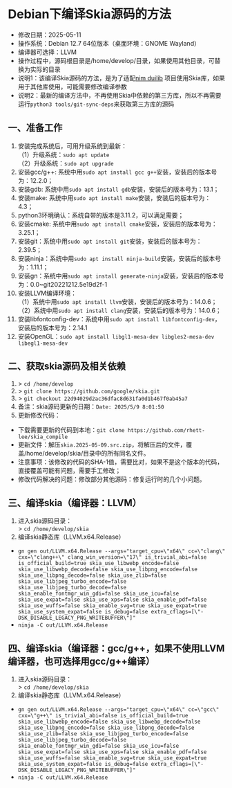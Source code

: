 # Debian下编译Skia源码的方法 - 修改日期：2025-05-11 - 操作系统：Debian 12.7 64位版本（桌面环境：GNOME Wayland） - 编译器可选择：LLVM - 操作过程中，源码根目录是/home/develop/目录，如果使用其他目录，可替换为实际的目录 - 说明1：该编译Skia源码的方法，是为了适配[nim duilib](https://github.com/rhett-lee/nim_duilib) 项目使用Skia库，如果用于其他库使用，可能需要修改编译参数 - 说明2：最新的编译方法中，不再使用Skia中依赖的第三方库，所以不再需要运行`python3 tools/git-sync-deps`来获取第三方库的源码## 一、准备工作1. 安装完成系统后，可用升级系统到最新：    （1）升级系统：`sudo apt update`    （2）升级系统：`sudo apt upgrade`    2. 安装gcc/g++: 系统中用`sudo apt install gcc g++`安装，安装后的版本号为：12.2.0；3. 安装gdb: 系统中用`sudo apt install gdb`安装，安装后的版本号为：13.1；4. 安装make: 系统中用`sudo apt install make`安装，安装后的版本号为：4.3；5. python3环境确认：系统自带的版本是3.11.2，可以满足需要；6. 安装cmake: 系统中用`sudo apt install cmake`安装，安装后的版本号为：3.25.1；7. 安装git：系统中用`sudo apt install git`安装，安装后的版本号为：2.39.5；8. 安装ninja：系统中用`sudo apt install ninja-build`安装，安装后的版本号为：1.11.1；9. 安装gn：系统中用`sudo apt install generate-ninja`安装，安装后的版本号为：0.0~git20221212.5e19d2f-110. 安装LLVM编译环境：    （1）系统中用`sudo apt install llvm`安装，安装后的版本号为：14.0.6；     （2）系统中用`sudo apt install clang`安装，安装后的版本号为：14.0.6；11. 安装libfontconfig-dev：系统中用`sudo apt install libfontconfig-dev`，安装后的版本号为：2.14.112. 安装OpenGL：`sudo apt install libgl1-mesa-dev libgles2-mesa-dev libegl1-mesa-dev`## 二、获取skia源码及相关依赖1. \> `cd /home/develop`    2. \> `git clone https://github.com/google/skia.git`    3. \> `git checkout 22d94029d2ac36dfac8d631fa0d1b467f0ab45a7`    4. 备注：skia源码更新的日期：`Date: 2025/5/9 8:01:50`    5. 更新修改代码：     - 下载需要更新的代码到本地：`git clone https://github.com/rhett-lee/skia_compile`     - 更新文件：解压`skia.2025-05-09.src.zip`，将解压后的文件，覆盖/home/develop/skia/目录中的所有同名文件。     - 注意事项：该修改的代码的SHA-1值，需要比对，如果不是这个版本的代码，直接覆盖可能有问题，需要手工修改；     - 修改代码解决的问题：修改部分其他源码：修复运行时的几个小问题。    ## 三、编译skia（编译器：LLVM）1. 进入skia源码目录：    \> `cd /home/develop/skia`2. 编译skia静态库（LLVM.x64.Release） - `gn gen out/LLVM.x64.Release --args="target_cpu=\"x64\" cc=\"clang\" cxx=\"clang++\" clang_win_version=\"17\" is_trivial_abi=false is_official_build=true skia_use_libwebp_encode=false skia_use_libwebp_decode=false skia_use_libpng_encode=false skia_use_libpng_decode=false skia_use_zlib=false skia_use_libjpeg_turbo_encode=false skia_use_libjpeg_turbo_decode=false skia_enable_fontmgr_win_gdi=false skia_use_icu=false skia_use_expat=false skia_use_xps=false skia_enable_pdf=false skia_use_wuffs=false skia_enable_svg=true skia_use_expat=true skia_use_system_expat=false is_debug=false extra_cflags=[\"-DSK_DISABLE_LEGACY_PNG_WRITEBUFFER\"]"`     - `ninja -C out/LLVM.x64.Release` ## 四、编译skia（编译器：gcc/g++，如果不使用LLVM编译器，也可选择用gcc/g++编译）1. 进入skia源码目录：    \> `cd /home/develop/skia`2. 编译skia静态库（LLVM.x64.Release） - `gn gen out/LLVM.x64.Release --args="target_cpu=\"x64\" cc=\"gcc\" cxx=\"g++\" is_trivial_abi=false is_official_build=true skia_use_libwebp_encode=false skia_use_libwebp_decode=false skia_use_libpng_encode=false skia_use_libpng_decode=false skia_use_zlib=false skia_use_libjpeg_turbo_encode=false skia_use_libjpeg_turbo_decode=false skia_enable_fontmgr_win_gdi=false skia_use_icu=false skia_use_expat=false skia_use_xps=false skia_enable_pdf=false skia_use_wuffs=false skia_enable_svg=true skia_use_expat=true skia_use_system_expat=false is_debug=false extra_cflags=[\"-DSK_DISABLE_LEGACY_PNG_WRITEBUFFER\"]"`     - `ninja -C out/LLVM.x64.Release`